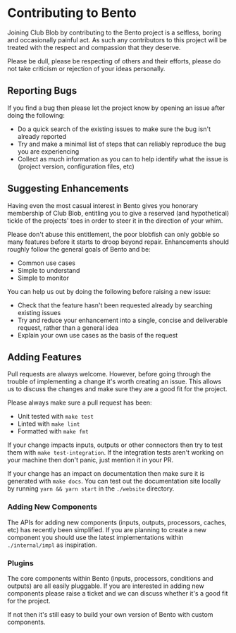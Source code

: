 Contributing to Bento
=======================

Joining Club Blob by contributing to the Bento project is a selfless, boring and occasionally painful act. As such any contributors to this project will be treated with the respect and compassion that they deserve.

Please be dull, please be respecting of others and their efforts, please do not take criticism or rejection of your ideas personally.

## Reporting Bugs

If you find a bug then please let the project know by opening an issue after doing the following:

- Do a quick search of the existing issues to make sure the bug isn't already reported
- Try and make a minimal list of steps that can reliably reproduce the bug you are experiencing
- Collect as much information as you can to help identify what the issue is (project version, configuration files, etc)

## Suggesting Enhancements

Having even the most casual interest in Bento gives you honorary membership of Club Blob, entitling you to give a reserved (and hypothetical) tickle of the projects' toes in order to steer it in the direction of your whim.

Please don't abuse this entitlement, the poor blobfish can only gobble so many features before it starts to droop beyond repair. Enhancements should roughly follow the general goals of Bento and be:

- Common use cases
- Simple to understand
- Simple to monitor

You can help us out by doing the following before raising a new issue:

- Check that the feature hasn't been requested already by searching existing issues
- Try and reduce your enhancement into a single, concise and deliverable request, rather than a general idea
- Explain your own use cases as the basis of the request

## Adding Features

Pull requests are always welcome. However, before going through the trouble of implementing a change it's worth creating an issue. This allows us to discuss the changes and make sure they are a good fit for the project.

Please always make sure a pull request has been:

- Unit tested with `make test`
- Linted with `make lint`
- Formatted with `make fmt`

If your change impacts inputs, outputs or other connectors then try to test them with `make test-integration`. If the integration tests aren't working on your machine then don't panic, just mention it in your PR.

If your change has an impact on documentation then make sure it is generated with `make docs`. You can test out the documentation site locally by running `yarn && yarn start` in the `./website` directory.

### Adding New Components

The APIs for adding new components (inputs, outputs, processors, caches, etc) has recently been simplified. If you are planning to create a new component you should use the latest implementations within `./internal/impl` as inspiration.

### Plugins

The core components within Bento (inputs, processors, conditions and outputs) are all easily pluggable. If you are interested in adding new components please raise a ticket and we can discuss whether it's a good fit for the project.

If not then it's still easy to build your own version of Bento with custom components.
